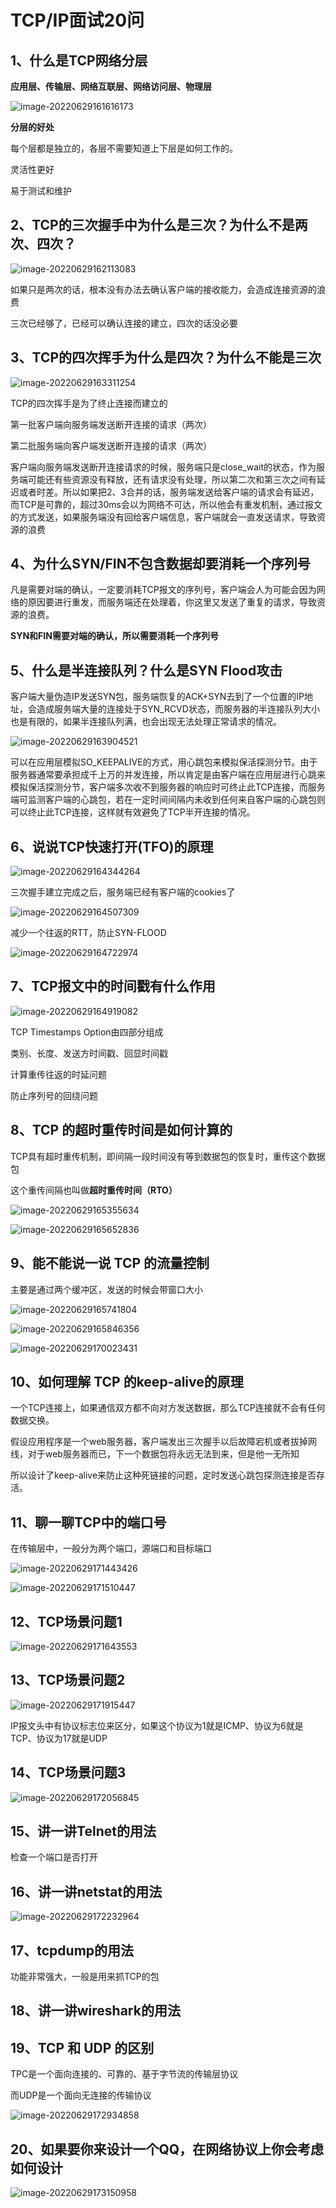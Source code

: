 # TCP/IP面试20问



## 1、什么是TCP网络分层



**应用层、传输层、网络互联层、网络访问层、物理层**

![image-20220629161616173](https://lyx-study-note-image.oss-cn-shenzhen.aliyuncs.com/img/image-20220629161616173.png) 

**分层的好处**

每个层都是独立的，各层不需要知道上下层是如何工作的。

灵活性更好

易于测试和维护



## 2、TCP的三次握⼿中为什么是三次？为什么不是两次、四次？



![image-20220629162113083](https://lyx-study-note-image.oss-cn-shenzhen.aliyuncs.com/img/image-20220629162113083.png) 

如果只是两次的话，根本没有办法去确认客户端的接收能力，会造成连接资源的浪费

三次已经够了，已经可以确认连接的建立，四次的话没必要



## 3、TCP的四次挥⼿为什么是四次？为什么不能是三次

![image-20220629163311254](https://lyx-study-note-image.oss-cn-shenzhen.aliyuncs.com/img/image-20220629163311254.png) 



TCP的四次挥手是为了终止连接而建立的  

第一批客户端向服务端发送断开连接的请求（两次）

第二批服务端向客户端发送断开连接的请求（两次）



客户端向服务端发送断开连接请求的时候，服务端只是close_wait的状态，作为服务端可能还有些资源没有释放，还有请求没有处理，所以第二次和第三次之间有延迟或者时差。所以如果把2、3合并的话，服务端发送给客户端的请求会有延迟，而TCP是可靠的，超过30ms会以为网络不可达，所以他会有重发机制，通过报文的方式发送，如果服务端没有回给客户端信息，客户端就会一直发送请求，导致资源的浪费





## 4、为什么SYN/FIN不包含数据却要消耗一个序列号

凡是需要对端的确认，一定要消耗TCP报文的序列号，客户端会人为可能会因为网络的原因要进行重发，而服务端还在处理着，你这里又发送了重复的请求，导致资源的浪费。



**SYN和FIN需要对端的确认，所以需要消耗一个序列号**



## 5、什么是半连接队列？什么是SYN Flood攻击

客户端大量伪造IP发送SYN包，服务端恢复的ACK+SYN去到了一个位置的IP地址，会造成服务端大量的连接处于SYN_RCVD状态，而服务器的半连接队列大小也是有限的，如果半连接队列满，也会出现无法处理正常请求的情况。

![image-20220629163904521](https://lyx-study-note-image.oss-cn-shenzhen.aliyuncs.com/img/image-20220629163904521.png) 



可以在应用层模拟SO_KEEPALIVE的方式，用心跳包来模拟保活探测分节。由于服务器通常要承担成千上万的并发连接，所以肯定是由客户端在应用层进行心跳来模拟保活探测分节，客户端多次收不到服务器的响应时可终止此TCP连接，而服务端可监测客户端的心跳包，若在一定时间间隔内未收到任何来自客户端的心跳包则可以终止此TCP连接，这样就有效避免了TCP半开连接的情况。







## 6、说说TCP快速打开(TFO)的原理

![image-20220629164344264](https://lyx-study-note-image.oss-cn-shenzhen.aliyuncs.com/img/image-20220629164344264.png) 

三次握手建立完成之后，服务端已经有客户端的cookies了

![image-20220629164507309](https://lyx-study-note-image.oss-cn-shenzhen.aliyuncs.com/img/image-20220629164507309.png) 

减少一个往返的RTT，防止SYN-FLOOD

![image-20220629164722974](https://lyx-study-note-image.oss-cn-shenzhen.aliyuncs.com/img/image-20220629164722974.png) 



## 7、TCP报文中的时间戳有什么作用

![image-20220629164919082](https://lyx-study-note-image.oss-cn-shenzhen.aliyuncs.com/img/image-20220629164919082.png) 

TCP Timestamps Option由四部分组成

类别、长度、发送方时间戳、回显时间戳



计算重传往返的时延问题



防止序列号的回绕问题



## 8、TCP 的超时重传时间是如何计算的

TCP具有超时重传机制，即间隔一段时间没有等到数据包的恢复时，重传这个数据包

这个重传间隔也叫做**超时重传时间（RTO）**

![image-20220629165355634](https://lyx-study-note-image.oss-cn-shenzhen.aliyuncs.com/img/image-20220629165355634.png)

![image-20220629165652836](https://lyx-study-note-image.oss-cn-shenzhen.aliyuncs.com/img/image-20220629165652836.png) 



## 9、能不能说⼀说 TCP 的流量控制

主要是通过两个缓冲区，发送的时候会带窗口大小



![image-20220629165741804](https://lyx-study-note-image.oss-cn-shenzhen.aliyuncs.com/img/image-20220629165741804.png) 



![image-20220629165846356](https://lyx-study-note-image.oss-cn-shenzhen.aliyuncs.com/img/image-20220629165846356.png) 

![image-20220629170023431](https://lyx-study-note-image.oss-cn-shenzhen.aliyuncs.com/img/image-20220629170023431.png) 



## 10、如何理解 TCP 的keep-alive的原理

一个TCP连接上，如果通信双方都不向对方发送数据，那么TCP连接就不会有任何数据交换。

假设应用程序是一个web服务器，客户端发出三次握手以后故障宕机或者拔掉网线，对于web服务器而已，下一个数据包将永远无法到来，但是他一无所知



所以设计了keep-alive来防止这种死链接的问题，定时发送心跳包探测连接是否存活。



## 11、聊一聊TCP中的端口号

在传输层中，一般分为两个端口，源端口和目标端口



![image-20220629171443426](https://lyx-study-note-image.oss-cn-shenzhen.aliyuncs.com/img/image-20220629171443426.png) 

![image-20220629171510447](https://lyx-study-note-image.oss-cn-shenzhen.aliyuncs.com/img/image-20220629171510447.png) 

## 12、TCP场景问题1

![image-20220629171643553](https://lyx-study-note-image.oss-cn-shenzhen.aliyuncs.com/img/image-20220629171643553.png)



## 13、TCP场景问题2

![image-20220629171915447](https://lyx-study-note-image.oss-cn-shenzhen.aliyuncs.com/img/image-20220629171915447.png) 

IP报文头中有协议标志位来区分，如果这个协议为1就是ICMP、协议为6就是TCP、协议为17就是UDP



## 14、TCP场景问题3

![image-20220629172056845](https://lyx-study-note-image.oss-cn-shenzhen.aliyuncs.com/img/image-20220629172056845.png) 



## 15、讲一讲Telnet的用法

检查一个端口是否打开







## 16、讲⼀讲netstat的⽤法

![image-20220629172232964](https://lyx-study-note-image.oss-cn-shenzhen.aliyuncs.com/img/image-20220629172232964.png) 



## 17、tcpdump的用法

功能非常强大，一般是用来抓TCP的包



## 18、讲⼀讲wireshark的⽤法







## 19、TCP 和 UDP 的区别

TPC是一个面向连接的、可靠的、基于字节流的传输层协议

而UDP是一个面向无连接的传输协议

![image-20220629172934858](https://lyx-study-note-image.oss-cn-shenzhen.aliyuncs.com/img/image-20220629172934858.png) 



## 20、如果要你来设计⼀个QQ，在⽹络协议上你会考虑 如何设计

![image-20220629173150958](https://lyx-study-note-image.oss-cn-shenzhen.aliyuncs.com/img/image-20220629173150958.png) 































